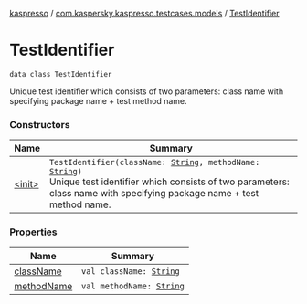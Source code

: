 [kaspresso](../../index.md) / [com.kaspersky.kaspresso.testcases.models](../index.md) / [TestIdentifier](./index.md)

# TestIdentifier

`data class TestIdentifier`

Unique test identifier which consists of two parameters: class name with specifying package name + test method name.

### Constructors

| Name | Summary |
|---|---|
| [&lt;init&gt;](-init-.md) | `TestIdentifier(className: `[`String`](https://kotlinlang.org/api/latest/jvm/stdlib/kotlin/-string/index.html)`, methodName: `[`String`](https://kotlinlang.org/api/latest/jvm/stdlib/kotlin/-string/index.html)`)`<br>Unique test identifier which consists of two parameters: class name with specifying package name + test method name. |

### Properties

| Name | Summary |
|---|---|
| [className](class-name.md) | `val className: `[`String`](https://kotlinlang.org/api/latest/jvm/stdlib/kotlin/-string/index.html) |
| [methodName](method-name.md) | `val methodName: `[`String`](https://kotlinlang.org/api/latest/jvm/stdlib/kotlin/-string/index.html) |
